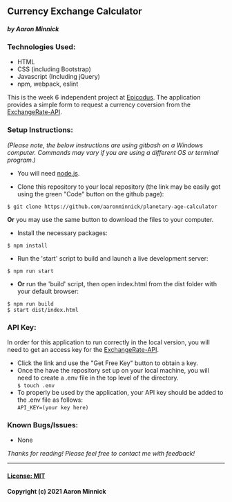 ## Currency Exchange Calculator
#### _by Aaron Minnick_
### Technologies Used:
* HTML
* CSS (including Bootstrap)
* Javascript (Including jQuery)
* npm, webpack, eslint

This is the week 6 independent project at [Epicodus](https://www.epicodus.com). The application provides a simple form to request a currency coversion from the [ExchangeRate-API](https://www.exchangerate-api.com).

### Setup Instructions:
_(Please note, the below instructions are using gitbash on a Windows computer. Commands may vary if you are using a different OS or terminal program.)_
* You will need [node.js](https://nodejs.org/en/).

* Clone this repository to your local repository (the link may be easily got using the green "Code" button on the github page):
```
$ git clone https://github.com/aaronminnick/planetary-age-calculator
```
**Or** you may use the same button to download the files to your computer.

* Install the necessary packages:
```
$ npm install
```

* Run the 'start' script to build and launch a live development server:
```
$ npm run start
```

* **Or** run the 'build' script, then open index.html from the dist folder with your default browser:
```
$ npm run build
$ start dist/index.html
```
### API Key:
In order for this application to run correctly in the local version, you will need to get an access key for the [ExchangeRate-API](https://www.exchangerate-api.com).
* Click the link and use the "Get Free Key" button to obtain a key.
* Once the have the repository set up on your local machine, you will need to create a .env file in the top level of the directory.  
```$ touch .env```
* To properly be used by the application, your API key should be added to the .env file as follows:  
```API_KEY=(your key here)```

### Known Bugs/Issues:
* None

_Thanks for reading! Please feel free to contact me with feedback!_
***
#### [License: MIT](https://opensource.org/licenses/MIT)
#### Copyright (c) 2021 Aaron Minnick